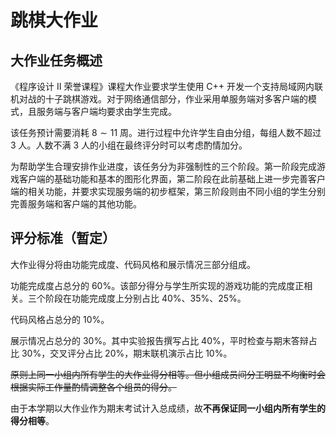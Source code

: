 # 跳棋大作业

## 大作业任务概述

《程序设计 II 荣誉课程》课程大作业要求学生使用 C++ 开发一个支持局域网内联机对战的十子跳棋游戏。对于网络通信部分，作业采用单服务端对多客户端的模式，且服务端与客户端均要求由学生完成。

该任务预计需要消耗 $8 \sim 11$ 周。进行过程中允许学生自由分组，每组人数不超过 $3$ 人。人数不满 $3$ 人的小组在最终评分时可以考虑酌情加分。

为帮助学生合理安排作业进度，该任务分为非强制性的三个阶段。第一阶段完成游戏客户端的基础功能和基本的图形化界面，第二阶段在此前基础上进一步完善客户端的相关功能，并要求实现服务端的初步框架，第三阶段则由不同小组的学生分别完善服务端和客户端的其他功能。

## 评分标准（暂定）

大作业得分将由功能完成度、代码风格和展示情况三部分组成。

功能完成度占总分的 $60 \%$。该部分得分与学生所实现的游戏功能的完成度正相关。三个阶段在功能完成度上分别占比 $40 \%$、$35 \%$、$25 \%$。

代码风格占总分的 $10 \%$。

展示情况占总分的 $30 \%$。其中实验报告撰写占比 $40 \%$，平时检查与期末答辩占比 $30 \%$，交叉评分占比 $20 \%$，期末联机演示占比 $10 \%$。

~~原则上同一小组内所有学生的大作业得分相等。但小组成员间分工明显不均衡时会根据实际工作量酌情调整各个组员的得分。~~

由于本学期以大作业作为期末考试计入总成绩，故**不再保证同一小组内所有学生的得分相等**。

